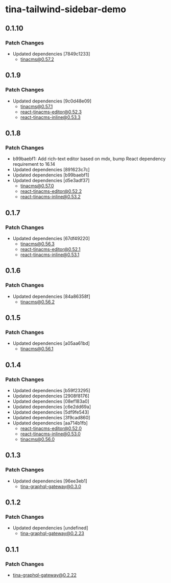 # tina-tailwind-sidebar-demo

## 0.1.10

### Patch Changes

- Updated dependencies [7849c1233]
  - tinacms@0.57.2

## 0.1.9

### Patch Changes

- Updated dependencies [9c0d48e09]
  - tinacms@0.57.1
  - react-tinacms-editor@0.52.3
  - react-tinacms-inline@0.53.3

## 0.1.8

### Patch Changes

- b99baebf1: Add rich-text editor based on mdx, bump React dependency requirement to 16.14
- Updated dependencies [891623c7c]
- Updated dependencies [b99baebf1]
- Updated dependencies [d5e3adf37]
  - tinacms@0.57.0
  - react-tinacms-editor@0.52.2
  - react-tinacms-inline@0.53.2

## 0.1.7

### Patch Changes

- Updated dependencies [67df49220]
  - tinacms@0.56.3
  - react-tinacms-editor@0.52.1
  - react-tinacms-inline@0.53.1

## 0.1.6

### Patch Changes

- Updated dependencies [84a86358f]
  - tinacms@0.56.2

## 0.1.5

### Patch Changes

- Updated dependencies [a05aa61bd]
  - tinacms@0.56.1

## 0.1.4

### Patch Changes

- Updated dependencies [b59f23295]
- Updated dependencies [2908f8176]
- Updated dependencies [08ef183a0]
- Updated dependencies [c6e2dd69a]
- Updated dependencies [5df9fe543]
- Updated dependencies [3f9cad860]
- Updated dependencies [aa714b1fb]
  - react-tinacms-editor@0.52.0
  - react-tinacms-inline@0.53.0
  - tinacms@0.56.0

## 0.1.3

### Patch Changes

- Updated dependencies [96ee3eb1]
  - tina-graphql-gateway@0.3.0

## 0.1.2

### Patch Changes

- Updated dependencies [undefined]
  - tina-graphql-gateway@0.2.23

## 0.1.1

### Patch Changes

- tina-graphql-gateway@0.2.22

